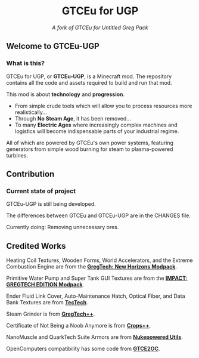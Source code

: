 <h1 align="center">GTCEu for UGP</h1>
<p align="center"><i>A fork of GTCEu for Untitled Greg Pack</i></p>

## Welcome to GTCEu-UGP
### What is this?
GTCEu for UGP, or **GTCEu-UGP**, is a Minecraft mod. The repository contains all the code and assets required to build and run that mod.

This mod is about **technology** and **progression**.
* From simple crude tools which will allow you to process resources more realistically...
* Through **No Steam Age**, it has been removed...
* To many **Electric Ages** where increasingly complex machines and logistics will become indispensable parts of your industrial regime.

All of which are powered by GTCEu's own power systems, featuring generators from simple wood burning for steam to plasma-powered turbines.

## Contribution
### Current state of project
GTCEu-UGP is still being developed.

The differences between GTCEu and GTCEu-UGP are in the CHANGES file.

Currently doing: Removing unnecessary ores.

## Credited Works
Heating Coil Textures, Wooden Forms, World Accelerators, and the Extreme Combustion Engine are from the **[GregTech: New Horizons Modpack](https://www.curseforge.com/minecraft/modpacks/gt-new-horizons)**.

Primitive Water Pump and Super Tank GUI Textures are from the **[IMPACT: GREGTECH EDITION Modpack](https://gt-impact.github.io/)**.

Ender Fluid Link Cover, Auto-Maintenance Hatch, Optical Fiber, and Data Bank Textures are from **[TecTech](https://github.com/Technus/TecTech)**.

Steam Grinder is from **[GregTech++](https://www.curseforge.com/minecraft/mc-mods/gregtech-gt-gtplusplus)**.

Certificate of Not Being a Noob Anymore is from **[Crops++](https://www.curseforge.com/minecraft/mc-mods/berries)**.

NanoMuscle and QuarkTech Suite Armors are from **[Nukepowered Utils](https://www.curseforge.com/minecraft/mc-mods/nukepowered-utils)**.

OpenComputers compatibility has some code from **[GTCE2OC](https://www.curseforge.com/minecraft/mc-mods/gtce2oc)**.

